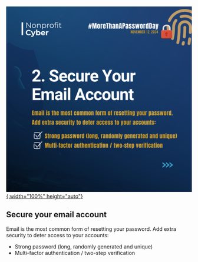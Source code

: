 [![More than a Password Day 2024](/pages/events/featured/guidance_part_2.png){:width="100%" height="auto"}](https://owasp.org/blog/2024/11/12/more-than-a-password-day-2024.html)

## Secure your email account

Email is the most common form of resetting your password. Add extra security to deter access to your accounts:

- Strong password (long, randomly generated and unique)
- Multi-factor authentication / two-step verification
